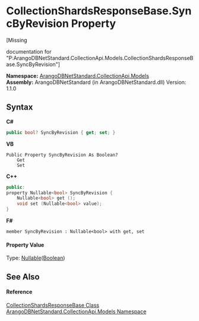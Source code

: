 # CollectionShardsResponseBase.SyncByRevision Property 
 

\[Missing <summary> documentation for "P:ArangoDBNetStandard.CollectionApi.Models.CollectionShardsResponseBase.SyncByRevision"\]

**Namespace:**&nbsp;<a href="eddef630-2e74-9b99-ee5b-91305adea48b">ArangoDBNetStandard.CollectionApi.Models</a><br />**Assembly:**&nbsp;ArangoDBNetStandard (in ArangoDBNetStandard.dll) Version: 1.1.0

## Syntax

**C#**<br />
``` C#
public bool? SyncByRevision { get; set; }
```

**VB**<br />
``` VB
Public Property SyncByRevision As Boolean?
	Get
	Set
```

**C++**<br />
``` C++
public:
property Nullable<bool> SyncByRevision {
	Nullable<bool> get ();
	void set (Nullable<bool> value);
}
```

**F#**<br />
``` F#
member SyncByRevision : Nullable<bool> with get, set

```


#### Property Value
Type: <a href="https://docs.microsoft.com/dotnet/api/system.nullable-1" target="_blank" rel="noopener noreferrer">Nullable</a>(<a href="https://docs.microsoft.com/dotnet/api/system.boolean" target="_blank" rel="noopener noreferrer">Boolean</a>)

## See Also


#### Reference
<a href="b2c3dda6-0651-61aa-9cae-3c9272646073">CollectionShardsResponseBase Class</a><br /><a href="eddef630-2e74-9b99-ee5b-91305adea48b">ArangoDBNetStandard.CollectionApi.Models Namespace</a><br />